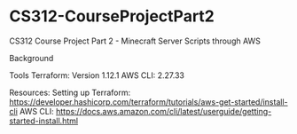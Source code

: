 # CS312-CourseProjectPart2
CS312 Course Project Part 2 - Minecraft Server Scripts through AWS

Background

Tools
Terraform: Version 1.12.1
AWS CLI: 2.27.33




Resources:
Setting up Terraform: https://developer.hashicorp.com/terraform/tutorials/aws-get-started/install-cli 
AWS CLI: https://docs.aws.amazon.com/cli/latest/userguide/getting-started-install.html